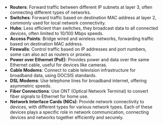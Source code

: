 - **Routers**: Forward traffic between different IP subnets at layer 3, often connecting different types of networks.
- **Switches**: Forward traffic based on destination MAC address at layer 2, commonly used for local network connectivity.
- **Hubs**: Less efficient than switches, they broadcast data to all connected devices, often limited to 10/100 Mbps speeds.
- **Access Points**: Bridge wired and wireless networks, forwarding traffic based on destination MAC address.
- **Firewalls**: Control traffic based on IP addresses and port numbers, some can also act as routers or proxies.
- **Power over Ethernet (PoE)**: Provides power and data over the same Ethernet cable, useful for devices like cameras.
- **Cable Modems**: Connect to cable television infrastructure for broadband data, using DOCSIS standards.
- **DSL Modems**: Use telephone lines for broadband internet, offering asymmetric speeds.
- **Fiber Connections**: Use ONT (Optical Network Terminal) to convert fiber signals to Ethernet for home use.
- **Network Interface Cards (NICs)**: Provide network connectivity to devices, with different types for various network types.
Each of these devices plays a specific role in network communication, connecting devices and networks together efficiently and securely.
